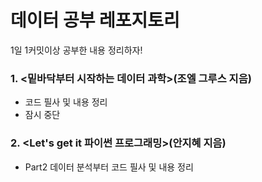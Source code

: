 # 데이터 공부 레포지토리

1일 1커밋이상 공부한 내용 정리하자!

### 1. <밑바닥부터 시작하는 데이터 과학>(조엘 그루스 지음)
  - 코드 필사 및 내용 정리
  - 잠시 중단

### 2. <Let's get it 파이썬 프로그래밍>(안지혜 지음)
  - Part2 데이터 분석부터 코드 필사 및 내용 정리
